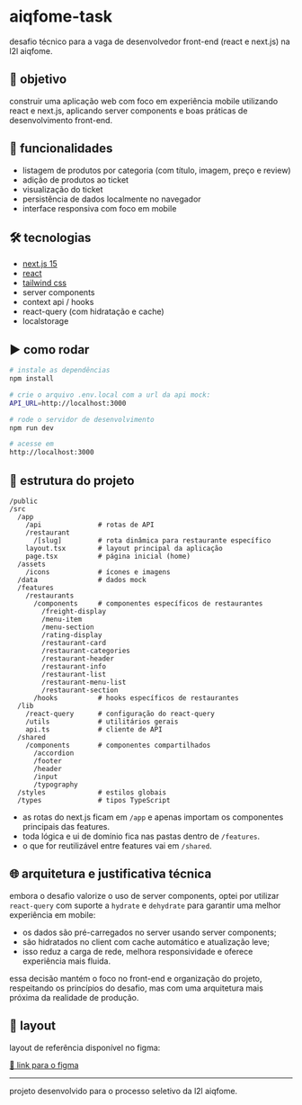 # aiqfome-task

desafio técnico para a vaga de desenvolvedor front-end (react e next.js) na l2l aiqfome.

## 📱 objetivo

construir uma aplicação web com foco em experiência mobile utilizando react e next.js, aplicando server components e boas práticas de desenvolvimento front-end.

## 🚀 funcionalidades

* listagem de produtos por categoria (com título, imagem, preço e review)
* adição de produtos ao ticket
* visualização do ticket
* persistência de dados localmente no navegador
* interface responsiva com foco em mobile

## 🛠️ tecnologias

* [next.js 15](https://nextjs.org/)
* [react](https://reactjs.org/)
* [tailwind css](https://tailwindcss.com/)
* server components
* context api / hooks
* react-query (com hidratação e cache)
* localstorage

## ▶️ como rodar

```bash
# instale as dependências
npm install

# crie o arquivo .env.local com a url da api mock:
API_URL=http://localhost:3000

# rode o servidor de desenvolvimento
npm run dev

# acesse em
http://localhost:3000
```

## 📁 estrutura do projeto

```
/public
/src
  /app
    /api              # rotas de API
    /restaurant
      /[slug]         # rota dinâmica para restaurante específico
    layout.tsx        # layout principal da aplicação
    page.tsx          # página inicial (home)
  /assets
    /icons            # ícones e imagens
  /data               # dados mock
  /features
    /restaurants
      /components     # componentes específicos de restaurantes
        /freight-display
        /menu-item
        /menu-section
        /rating-display
        /restaurant-card
        /restaurant-categories
        /restaurant-header
        /restaurant-info
        /restaurant-list
        /restaurant-menu-list
        /restaurant-section
      /hooks          # hooks específicos de restaurantes
  /lib
    /react-query      # configuração do react-query
    /utils            # utilitários gerais
    api.ts            # cliente de API
  /shared
    /components       # componentes compartilhados
      /accordion
      /footer
      /header
      /input
      /typography
  /styles             # estilos globais
  /types              # tipos TypeScript
```

* as rotas do next.js ficam em `/app` e apenas importam os componentes principais das features.
* toda lógica e ui de domínio fica nas pastas dentro de `/features`.
* o que for reutilizável entre features vai em `/shared`.

## 🌐 arquitetura e justificativa técnica

embora o desafio valorize o uso de server components, optei por utilizar `react-query` com suporte a `hydrate` e `dehydrate` para garantir uma melhor experiência em mobile:

* os dados são pré-carregados no server usando server components;
* são hidratados no client com cache automático e atualização leve;
* isso reduz a carga de rede, melhora responsividade e oferece experiência mais fluida.

essa decisão mantém o foco no front-end e organização do projeto, respeitando os princípios do desafio, mas com uma arquitetura mais próxima da realidade de produção.

## 🎨 layout

layout de referência disponível no figma:

[🔗 link para o figma](https://www.figma.com/design/mgLRWavLkkZnDTVKOKQPie/-aiqfome--teste-front-end---mobile?node-id=1182-2552&p=f)

---

projeto desenvolvido para o processo seletivo da l2l aiqfome.
